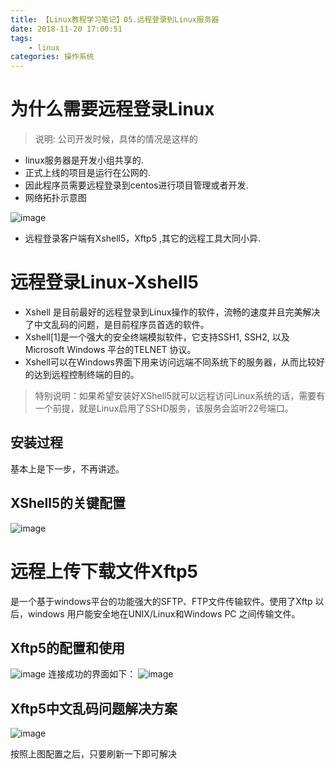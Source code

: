 ```yaml
---
title: 【Linux教程学习笔记】05.远程登录到Linux服务器
date: 2018-11-20 17:00:51
tags: 
	- linux
categories: 操作系统
---
```

# 为什么需要远程登录Linux
> 说明: 公司开发时候，具体的情况是这样的
- linux服务器是开发小组共享的.
- 正式上线的项目是运行在公网的.
- 因此程序员需要远程登录到centos进行项目管理或者开发.
- 网络拓扑示意图

![image](https://note.youdao.com/yws/public/resource/f5c450ab492ccef08e40958c2a6586ae/7E86F9212B9447D4862A3610C1D17D4C?ynotemdtimestamp=1542704939956)
- 远程登录客户端有Xshell5，Xftp5 ,其它的远程工具大同小异.
# 远程登录Linux-Xshell5
- Xshell 是目前最好的远程登录到Linux操作的软件，流畅的速度并且完美解决了中文乱码的问题，是目前程序员首选的软件。
- Xshell[1]是一个强大的安全终端模拟软件，它支持SSH1, SSH2, 以及Microsoft Windows 平台的TELNET 协议。
- Xshell可以在Windows界面下用来访问远端不同系统下的服务器，从而比较好的达到远程控制终端的目的。

> 特别说明：如果希望安装好XShell5就可以远程访问Linux系统的话，需要有一个前提，就是Linux启用了SSHD服务，该服务会监听22号端口。
## 安装过程
基本上是下一步，不再讲述。
## XShell5的关键配置
![image](https://note.youdao.com/yws/public/resource/f5c450ab492ccef08e40958c2a6586ae/ED88A2A4AC8E4388B6BAEA15F62DE947?ynotemdtimestamp=1542704939956)
# 远程上传下载文件Xftp5
是一个基于windows平台的功能强大的SFTP、FTP文件传输软件。使用了Xftp 以后，windows 用户能安全地在UNIX/Linux和Windows PC 之间传输文件。
## Xftp5的配置和使用
![image](https://note.youdao.com/yws/public/resource/f5c450ab492ccef08e40958c2a6586ae/86B78DBFDEB54A8BA3B3B9E056EF3691?ynotemdtimestamp=1542704939956)
连接成功的界面如下：
![image](https://note.youdao.com/yws/public/resource/f5c450ab492ccef08e40958c2a6586ae/FAFEFC9FFCEE40A592C4ABD7F8421C23?ynotemdtimestamp=1542704939956)
## Xftp5中文乱码问题解决方案
![image](https://note.youdao.com/yws/public/resource/f5c450ab492ccef08e40958c2a6586ae/21F15468272F4B64895B6D7E967D41B7?ynotemdtimestamp=1542704939956)

按照上图配置之后，只要刷新一下即可解决
